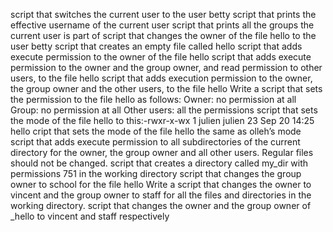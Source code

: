 script that switches the current user to the user betty
script that prints the effective username of the current user
script that prints all the groups the current user is part of
script that changes the owner of the file hello to the user betty
script that creates an empty file called hello
script that adds execute permission to the owner of the file hello
script that adds execute permission to the owner and the group owner, and read permission to other users, to the file hello
script that adds execution permission to the owner, the group owner and the other users, to the file hello
Write a script that sets the permission to the file hello as follows:
Owner: no permission at all
Group: no permission at all
Other users: all the permissions
script that sets the mode of the file hello to this:-rwxr-x-wx 1 julien julien 23 Sep 20 14:25 hello
cript that sets the mode of the file hello the same as olleh’s mode
script that adds execute permission to all subdirectories of the current directory for the owner, the group owner and all other users.
Regular files should not be changed.
script that creates a directory called my_dir with permissions 751 in the working directory
script that changes the group owner to school for the file hello
Write a script that changes the owner to vincent and the group owner to staff for all the files and directories in the working directory.
script that changes the owner and the group owner of _hello to vincent and staff respectively
